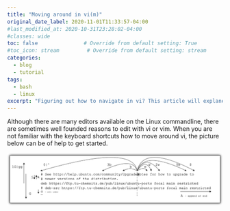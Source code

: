 ```yaml
---
title: "Moving around in vi(m)"
original_date_label: 2020-11-01T11:33:57-04:00
#last_modified_at: 2020-10-31T23:28:02-04:00
#classes: wide
toc: false               # Override from default setting: True
#toc_icon: stream         # Override from default setting: stream
categories:
  - blog
  - tutorial
tags:
  - bash
  - linux
excerpt: "Figuring out how to navigate in vi? This article will explane some need to know moves."
---
```


Although there are many editors available on the Linux commandline, there are sometimes well founded reasons to edit with vi or vim. When you are not familiar with the keyboard shortcuts how to move around vi, the picture below can be of help to get started.

![Basic vi navigation movements](https://raw.githubusercontent.com/CrossCloudGuru/CrossCloudGuru.github.io/master/assets/images/articles/vim-movements-v1.png)

